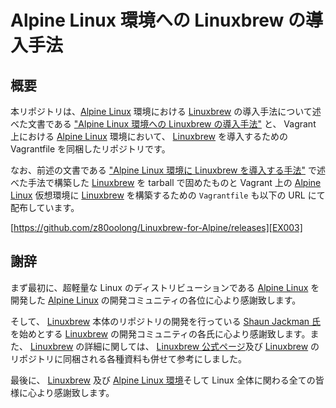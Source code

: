 # Alpine Linux 環境への Linuxbrew の導入手法

## 概要

本リポジトリは、[Alpine Linux][EX001] 環境における [Linuxbrew][EX002] の導入手法について述べた文書である ["Alpine Linux 環境への Linuxbrew の導入手法"][EX004] と、 Vagrant 上における [Alpine Linux][EX001] 環境において、 [Linuxbrew][EX002] を導入するための Vagrantfile を同梱したリポジトリです。

なお、前述の文書である ["Alpine Linux 環境に Linuxbrew を導入する手法"][EX001] で述べた手法で構築した [Linuxbrew][EX002] を tarball で固めたものと Vagrant 上の [Alpine Linux][EX001] 仮想環境に [Linuxbrew][EX002] を構築するための ```Vagrantfile``` も以下の URL にて配布しています。

[https://github.com/z80oolong/Linuxbrew-for-Alpine/releases][EX003]

## 謝辞

まず最初に、超軽量な Linux のディストリビューションである [Alpine Linux][EX001] を開発した [Alpine Linux][EX001] の開発コミュニティの各位に心より感謝致します。

そして、 [Linuxbrew][EX002] 本体のリポジトリの開発を行っている [Shaun Jackman 氏][EX005]を始めとする [Linuxbrew][EX002] の開発コミュニティの各氏に心より感謝致します。また、 [Linuxbrew][EX002] の詳細に関しては、 [Linuxbrew 公式ページ][EX002]及び [Linuxbrew][EX002] のリポジトリに同梱される各種資料も併せて参考にしました。

最後に、 [Linuxbrew][EX005] 及び [Alpine Linux 環境][EX001]そして Linux 全体に関わる全ての皆様に心より感謝致します。

<!-- 外部リンク一覧 -->

[EX001]:https://www.alpinelinux.org/
[EX002]:https://docs.brew.sh/Homebrew-on-Linux
[EX003]:https://github.com/z80oolong/Linuxbrew-for-Alpine/releases
[EX004]:https://github.com/z80oolong/Linuxbrew-for-Alpine/blob/master/Linuxbrew-for-Alpine.md
[EX005]:http://sjackman.ca/
